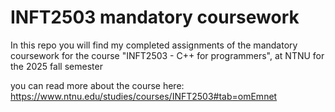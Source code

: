 # INFT2503 mandatory coursework
In this repo you will find my completed assignments of the mandatory coursework for the course "INFT2503 - C++ for programmers", at NTNU for the 2025 fall semester 

you can read more about the course here: https://www.ntnu.edu/studies/courses/INFT2503#tab=omEmnet
